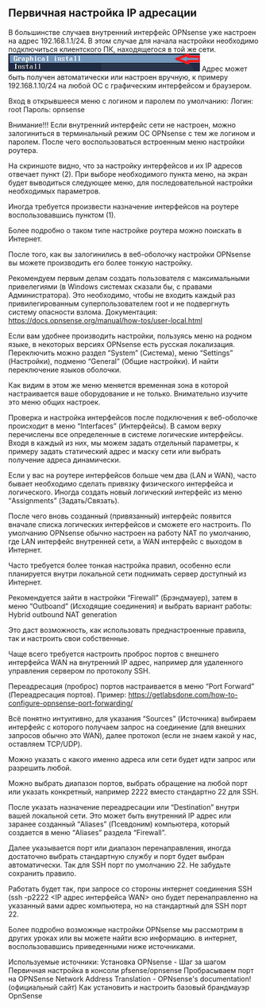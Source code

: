 ## Первичная настройка IP адресации

В большинстве случаев внутренний интерфейс OPNsense уже настроен на адрес 192.168.1.1/24. В этом случае для начала настройки необходимо подключиться клиентского ПК, находящегося в той же сети. 
![Alt-текст](https://github.com/WSRGUVD/debian/blob/main/images/01/image3.png)
Адрес может быть получен автоматически или настроен вручную, к примеру 192.168.1.10/24 на любой ОС с графическим интерфейсом и браузером. 

Вход в открывшееся меню с логином и паролем по умолчанию:
Логин: root
Пароль: opnsense

Внимание!!!
Если внутренний интерфейс сети не настроен, можно залогиниться в терминальный режим ОС OPNsense с тем же логином и паролем. После чего воспользоваться встроенным меню настройки роутера.


На скриншоте видно, что за настройку интерфейсов и их IP адресов отвечает пункт (2). При выборе необходимого пункта меню, на экран будет выводиться следующее меню, для последовательной настройки необходимых параметров. 

Иногда требуется произвести назначение интерфейсов на роутере воспользовавшись пунктом (1).

Более подробно о таком типе настройке роутера можно поискать в Интернет.


После того, как вы залогинились в веб-оболочку настройки OPNsense вы можете производить его более тонкую настройку.

Рекомендуем первым делам создать пользователя с максимальными привелегиями (в Windows системах сказали бы, с правами Администратора). Это необходимо, чтобы не входить каждый раз привилегированным суперпользователем root и не подвергнуть систему опасности взлома.
Документация: https://docs.opnsense.org/manual/how-tos/user-local.html





Если вам удобнее производить настройки, пользуясь меню на родном языке, в некоторых версиях OPNsense есть русская локализация. Переключить можно раздел “System” (Система), меню “Settings” (Настройки), подменю “General” (Общие настройки). И найти переключение языков оболочки.


Как видим в этом же меню меняется временная зона в которой настраивается ваше оборудование и не только. Внимательно изучите это меню общих настроек.

Проверка и настройка интерфейсов после подключения к веб-оболочке происходит в меню “Interfaces” (Интерфейсы). В самом верху перечислены все определенные в системе логические интерфейсы. Входя в каждый из них, мы можем задать отдельный параметры, к примеру задать статический адрес и маску сети или выбрать получение адреса динамически.


Если у вас на роутере интерфейсов больше чем два (LAN и WAN), часто бывает необходимо сделать привязку физического интерфейса и логического. Иногда создать новый логический интерфейс из меню “Assignments” (Задать/Связать).


После чего вновь созданный (привязанный) интерфейс появится вначале списка логических интерфейсов и сможете его настроить.
По умолчанию OPNsense обычно настроен на работу  NAT по умолчанию, где LAN интерфейс внутренней сети, а WAN интерфейс с выходом в Интернет.

Часто требуется  более тонкая настройка правил, особенно если планируется внутри локальной сети поднимать сервер доступный из Интернет.

Рекомендуется зайти в настройки “Firewall” (Брэндмауер), затем в меню “Outboand” (Исходящие соединения) и выбрать вариант работы:
Hybrid outbound NAT generation

Это даст возможность, как использовать преднастроенные правила, так и настроить свои собственные.


Чаще всего требуется настроить проброс портов с внешнего интерфейса WAN на внутренний IP адрес, например для удаленного управления сервером по протоколу SSH.

Переадресация (проброс) портов настраивается в меню “Port Forward” (Переадресация портов).
Пример: https://getlabsdone.com/how-to-configure-opnsense-port-forwarding/

Всё понятно интуитивно, для указания “Sources” (Источника) выбираем интерфейс с которого получаем запрос на соединение (для внешних запросов обычно это WAN), далее протокол (если не знаем какой у нас, оставляем TCP/UDP). 

Можно указать с какого именно адреса или сети  будет идти запрос или разрешить любой.

Можно выбрать диапазон портов, выбрать обращение на любой порт или указать конкретный, например 2222 вместо стандартно 22 для SSH.

После указать назначение переадресации или “Destination” внутри вашей локальной сети. Это может быть внутренний IP адрес или заранее созданный “Aliases” (Псевдоним) компьютера, который создается в меню “Aliases” раздела “Firewall”.

Далее указывается порт или диапазон перенаправления, иногда достаточно выбрать стандартную службу и порт будет выбран автоматически. Так для SSH порт по умолчанию 22. Не забудьте сохранить правило.

Работать будет так, при запросе со стороны интернет соединения SSH (ssh -p2222 <IP адрес интерфейса WAN> оно будет перенаправленно на указанный вами адрес компьютера, но на стандартный для SSH порт 22.



Более подробно возможные настройки OPNsense мы рассмотрим в других уроках или вы можете найти всю информацию. в интернет, воспользовавшись приведенными ниже источниками.

Используемые источники:
Установка OPNsense - Шаг за шагом
Первичная настройка в консоли pfsense/opnsense
Пробрасываем порт на OPNSense
Network Address Translation - OPNsense's documentation! (официальный сайт)
Как установить и настроить базовый брандмауэр OpnSense

